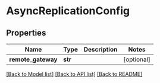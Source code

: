 # AsyncReplicationConfig

## Properties
Name | Type | Description | Notes
------------ | ------------- | ------------- | -------------
**remote_gateway** | **str** |  | [optional] 

[[Back to Model list]](../README.md#documentation-for-models) [[Back to API list]](../README.md#documentation-for-api-endpoints) [[Back to README]](../README.md)


